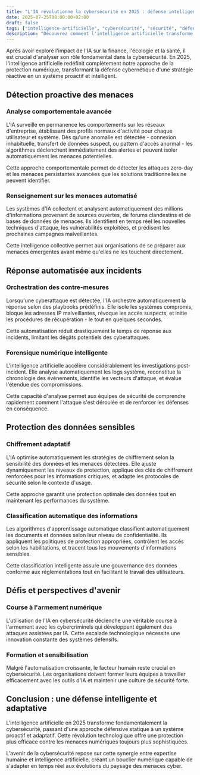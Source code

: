 ```yaml
---
title: "L'IA révolutionne la cybersécurité en 2025 : défense intelligente contre les menaces numériques"
date: 2025-07-25T08:00:00+02:00
draft: false
tags: ["intelligence-artificielle", "cybersécurité", "sécurité", "défense", "menaces", "2025"]
description: "Découvrez comment l'intelligence artificielle transforme la cybersécurité en 2025 avec une détection proactive des menaces et des systèmes de défense autonomes."
---
```


Après avoir exploré l'impact de l'IA sur la finance, l'écologie et la santé, il est crucial d'analyser son rôle fondamental dans la cybersécurité. En 2025, l'intelligence artificielle redéfinit complètement notre approche de la protection numérique, transformant la défense cybernétique d'une stratégie réactive en un système proactif et intelligent.

## Détection proactive des menaces

### Analyse comportementale avancée

L'IA surveille en permanence les comportements sur les réseaux d'entreprise, établissant des profils normaux d'activité pour chaque utilisateur et système. Dès qu'une anomalie est détectée - connexion inhabituelle, transfert de données suspect, ou pattern d'accès anormal - les algorithmes déclenchent immédiatement des alertes et peuvent isoler automatiquement les menaces potentielles.

Cette approche comportementale permet de détecter les attaques zero-day et les menaces persistantes avancées que les solutions traditionnelles ne peuvent identifier.

### Renseignement sur les menaces automatisé

Les systèmes d'IA collectent et analysent automatiquement des millions d'informations provenant de sources ouvertes, de forums clandestins et de bases de données de menaces. Ils identifient en temps réel les nouvelles techniques d'attaque, les vulnérabilités exploitées, et prédisent les prochaines campagnes malveillantes.

Cette intelligence collective permet aux organisations de se préparer aux menaces émergentes avant même qu'elles ne les touchent directement.

## Réponse automatisée aux incidents

### Orchestration des contre-mesures

Lorsqu'une cyberattaque est détectée, l'IA orchestre automatiquement la réponse selon des playbooks prédéfinis. Elle isole les systèmes compromis, bloque les adresses IP malveillantes, révoque les accès suspects, et initie les procédures de récupération - le tout en quelques secondes.

Cette automatisation réduit drastiquement le temps de réponse aux incidents, limitant les dégâts potentiels des cyberattaques.

### Forensique numérique intelligente

L'intelligence artificielle accélère considérablement les investigations post-incident. Elle analyse automatiquement les logs système, reconstitue la chronologie des événements, identifie les vecteurs d'attaque, et évalue l'étendue des compromissions.

Cette capacité d'analyse permet aux équipes de sécurité de comprendre rapidement comment l'attaque s'est déroulée et de renforcer les défenses en conséquence.

## Protection des données sensibles

### Chiffrement adaptatif

L'IA optimise automatiquement les stratégies de chiffrement selon la sensibilité des données et les menaces détectées. Elle ajuste dynamiquement les niveaux de protection, applique des clés de chiffrement renforcées pour les informations critiques, et adapte les protocoles de sécurité selon le contexte d'usage.

Cette approche garantit une protection optimale des données tout en maintenant les performances du système.

### Classification automatique des informations

Les algorithmes d'apprentissage automatique classifient automatiquement les documents et données selon leur niveau de confidentialité. Ils appliquent les politiques de protection appropriées, contrôlent les accès selon les habilitations, et tracent tous les mouvements d'informations sensibles.

Cette classification intelligente assure une gouvernance des données conforme aux réglementations tout en facilitant le travail des utilisateurs.

## Défis et perspectives d'avenir

### Course à l'armement numérique

L'utilisation de l'IA en cybersécurité déclenche une véritable course à l'armement avec les cybercriminels qui développent également des attaques assistées par IA. Cette escalade technologique nécessite une innovation constante des systèmes défensifs.

### Formation et sensibilisation

Malgré l'automatisation croissante, le facteur humain reste crucial en cybersécurité. Les organisations doivent former leurs équipes à travailler efficacement avec les outils d'IA et maintenir une culture de sécurité forte.

## Conclusion : une défense intelligente et adaptative

L'intelligence artificielle en 2025 transforme fondamentalement la cybersécurité, passant d'une approche défensive statique à un système proactif et adaptatif. Cette révolution technologique offre une protection plus efficace contre les menaces numériques toujours plus sophistiquées.

L'avenir de la cybersécurité repose sur cette synergie entre expertise humaine et intelligence artificielle, créant un bouclier numérique capable de s'adapter en temps réel aux évolutions du paysage des menaces cyber.